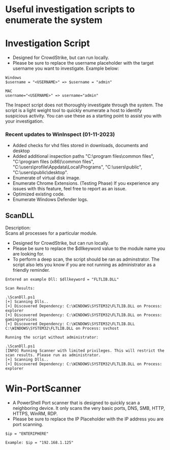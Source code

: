 # Useful investigation scripts to enumerate the system

# Investigation Script
- Designed for CrowdStrike, but can run locally.
- Please be sure to replace the username placeholder with the target username you want to investigate.  Example below:

```
Windows
$username = "<USERNAME>" => $username = "admin"

MAC
username="<USERNAME>" => username="admin"
```

The Inspect script does not thoroughly investigate through the system.  The script is a light weight tool to quickly enumerate a host to identify suspicious activity.  You can use these as a starting point to assist you with your investigation.

### Recent updates to WinInspect (01-11-2023)
- Added checks for vhd files stored in downloads, documents and desktop
- Added additional inspection paths "C:\program files\common files", "C:\program files (x86)\common files", "C:\users\profile\Appdata\Local\Programs", "C:\users\public", "C:\users\public\desktop".
- Enumerate of virtual disk image.
- Enumerate Chrome Extensions. (Testing Phase) If you experience any issues with this feature, feel free to report as an issue.
- Optimized existing code.
- Enumerate Windows Defender logs.

## ScanDLL

Description:  
Scans all processes for a particular module.

- Designed for CrowdStrike, but can run locally.
- Please be sure to replace the $dllkeyword value to the module name you are looking for.
- To perform a deep scan, the script should be ran as adminstrator.  The script also lets you know if you are not running as administrator as a friendly reminder.

```
Entered an example Dll: $dllkeyword = "FLTLIB.DLL"

Scan Results:

.\ScanDll.ps1
[+] Scanning Dlls..
[+] Discovered Dependency: C:\WINDOWS\SYSTEM32\FLTLIB.DLL on Process: explorer
[+] Discovered Dependency: C:\WINDOWS\SYSTEM32\FLTLIB.DLL on Process: gamingservices
[+] Discovered Dependency: C:\WINDOWS\SYSTEM32\FLTLIB.DLL C:\WINDOWS\SYSTEM32\FLTLIB.DLL on Process: svchost

Running the script without administrator:

.\ScanDll.ps1
[INFO] Running Scanner with limited privileges. This will restrict the scan results. Please run as administrator.
[+] Scanning Dlls..
[+] Discovered Dependency: C:\WINDOWS\SYSTEM32\FLTLIB.DLL on Process: explorer
```

# Win-PortScanner

- A PowerShell Port scanner that is designed to quickly scan a neighboring device.  It only scans the very basic ports, DNS, SMB, HTTP, HTTPS, WinRM, RDP.
- Please be sure to replace the IP Placeholder with the IP address you are port scanning.


```
$ip = "ENTERIPHERE"

Example: $ip = "192.168.1.125"
```
